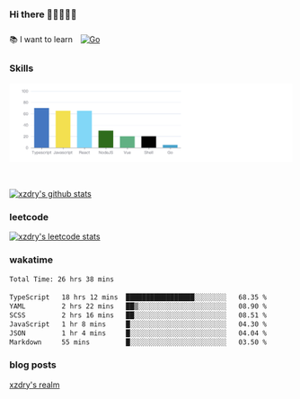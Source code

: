 ### Hi there 👋👋👋👋👋

 :books: I want to learn <a href="https://go.dev/" target="_blank"><img style="margin: 10px" src="https://profilinator.rishav.dev/skills-assets/go-original.svg" alt="Go" height="50" /></a>  

### Skills
![](img/2022-09-05-22-04-20.png)

<br />

[![xzdry's github stats](https://github-readme-stats.vercel.app/api?username=xzdry&count_private=true&show_icons=true&theme=vue)](https://github.com/xzdry)

### leetcode
[![xzdry's leetcode stats](https://leetcard.jacoblin.cool/xzdry-2?theme=light&font=Anek%20Kannada&site=cn)](https://leetcode.cn/u/xzdry-2/)

### wakatime
<!--START_SECTION:waka-->

```text
Total Time: 26 hrs 38 mins

TypeScript   18 hrs 12 mins  █████████████████░░░░░░░░   68.35 %
YAML         2 hrs 22 mins   ██▒░░░░░░░░░░░░░░░░░░░░░░   08.90 %
SCSS         2 hrs 16 mins   ██░░░░░░░░░░░░░░░░░░░░░░░   08.51 %
JavaScript   1 hr 8 mins     █░░░░░░░░░░░░░░░░░░░░░░░░   04.30 %
JSON         1 hr 4 mins     █░░░░░░░░░░░░░░░░░░░░░░░░   04.04 %
Markdown     55 mins         █░░░░░░░░░░░░░░░░░░░░░░░░   03.50 %
```

<!--END_SECTION:waka-->

### blog posts
[xzdry's realm](https://www.justdry.net/)
